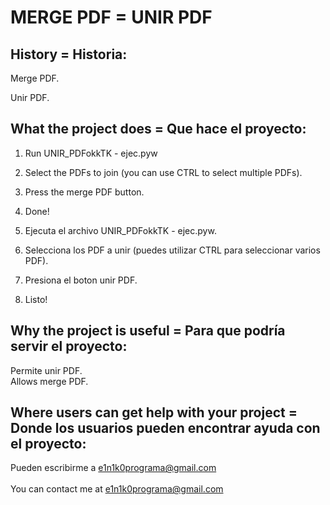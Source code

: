 # MERGE PDF = UNIR PDF

## History = Historia:
Merge PDF.<br>

Unir PDF.

## What the project does = Que hace el proyecto:
  1. Run UNIR_PDFokkTK - ejec.pyw
  2. Select the PDFs to join (you can use CTRL to select multiple PDFs).
  3. Press the merge PDF button.
  4. Done!
  
  1. Ejecuta el archivo UNIR_PDFokkTK - ejec.pyw.
  2. Selecciona los PDF a unir (puedes utilizar CTRL para seleccionar varios PDF).
  3. Presiona el boton unir PDF.
  4. Listo!



## Why the project is useful = Para que podría servir el proyecto:
  Permite unir PDF.<br>
  Allows merge PDF.

 
     
## Where users can get help with your project = Donde los usuarios pueden encontrar ayuda con el proyecto:
   Pueden escribirme a e1n1k0programa@gmail.com<br><br>
	 You can contact me at e1n1k0programa@gmail.com
